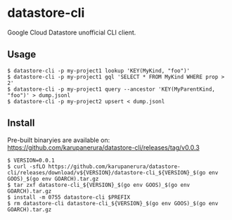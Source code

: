# datastore-cli

Google Cloud Datastore unofficial CLI client.

## Usage

```prompt
$ datastore-cli -p my-project1 lookup 'KEY(MyKind, "foo")'
$ datastore-cli -p my-project1 gql 'SELECT * FROM MyKind WHERE prop > 2'
$ datastore-cli -p my-project1 query --ancestor 'KEY(MyParentKind, "foo")' > dump.jsonl
$ datastore-cli -p my-project2 upsert < dump.jsonl
```

## Install

Pre-built binaryies are available on: https://github.com/karupanerura/datastore-cli/releases/tag/v0.0.3

```prompt
$ VERSION=0.0.1
$ curl -sfLO https://github.com/karupanerura/datastore-cli/releases/download/v${VERSION}/datastore-cli_${VERSION}_$(go env GOOS)_$(go env GOARCH).tar.gz
$ tar zxf datastore-cli_${VERSION}_$(go env GOOS)_$(go env GOARCH).tar.gz
$ install -m 0755 datastore-cli $PREFIX
$ rm datastore-cli datastore-cli_${VERSION}_$(go env GOOS)_$(go env GOARCH).tar.gz
```
